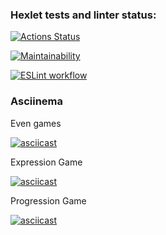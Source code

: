 ### Hexlet tests and linter status:

[![Actions Status](https://github.com/Nikitoring/backend-project-lvl1/workflows/hexlet-check/badge.svg)](https://github.com/Nikitoring/backend-project-lvl1/actions)

[![Maintainability](https://api.codeclimate.com/v1/badges/a99a88d28ad37a79dbf6/maintainability)](https://codeclimate.com/github/codeclimate/codeclimate/maintainability)

[![ESLint workflow](https://github.com/Nikitoring/backend-project-lvl1/workflows/linter-check/badge.svg)](https://github.com/Nikitoring/backend-project-lvl1/actions)

### Asciinema

Even games

[![asciicast](https://asciinema.org/a/0JDkg7hTKYQteioXUivHmH3hn.svg)](https://asciinema.org/a/0JDkg7hTKYQteioXUivHmH3hn)

Expression Game

[![asciicast](https://asciinema.org/a/RX0brbmEFN5uJ7YVAImpt1kwE.svg)](https://asciinema.org/a/RX0brbmEFN5uJ7YVAImpt1kwE)

Progression Game

[![asciicast](https://asciinema.org/a/8PEuwn3jlysHDCEQ6VMWUeuWJ.svg)](https://asciinema.org/a/8PEuwn3jlysHDCEQ6VMWUeuWJ)
